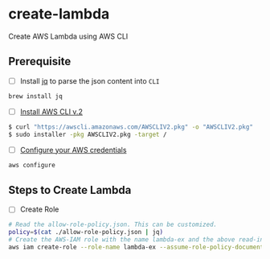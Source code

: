 # create-lambda
Create AWS Lambda using AWS CLI

## Prerequisite
- [ ] Install [jq] to parse the json content into `CLI` 
```bash
brew install jq
```
- [ ] [Install AWS CLI v.2]
```bash
$ curl "https://awscli.amazonaws.com/AWSCLIV2.pkg" -o "AWSCLIV2.pkg"
$ sudo installer -pkg AWSCLIV2.pkg -target /
```

- [ ] [Configure your AWS credentials]
```bash
aws configure
``` 

## Steps to Create Lambda
- [ ] Create Role
```bash
# Read the allow-role-policy.json. This can be customized.
policy=$(cat ./allow-role-policy.json | jq)
# Create the AWS-IAM role with the name lambda-ex and the above read-in policy. Name and Policy can be customized.
aws iam create-role --role-name lambda-ex --assume-role-policy-document $policy  
```

<!-- Below is the referred links. Not appearing in the rendered-markdown-->
[jq]: https://formulae.brew.sh/formula/jq

[Install AWS CLI v.2]: https://docs.aws.amazon.com/cli/latest/userguide/install-cliv2-mac.html

[Configure your AWS credentials]: https://docs.aws.amazon.com/cli/latest/userguide/cli-chap-configure.html


